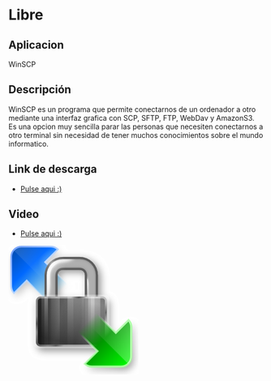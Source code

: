 # Libre
## Aplicacion
WinSCP
## Descripción
WinSCP es un programa que permite conectarnos de un ordenador a otro mediante una interfaz grafica con SCP, SFTP, FTP,
WebDav y AmazonS3. Es una opcion muy sencilla parar las personas que necesiten conectarnos a otro terminal sin necesidad de tener
muchos conocimientos sobre el mundo informatico.
## Link de descarga
- [Pulse aqui :)](https://winscp.net/eng/download.php)
## Video
- [Pulse aqui :)](https://www.youtube.com/watch?v=1Vt--7bNXSg)

![image](winscp.png)
